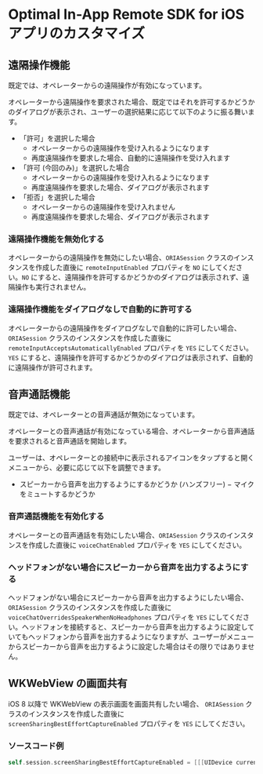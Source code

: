 # Optimal In-App Remote SDK for iOS アプリのカスタマイズ

## 遠隔操作機能

既定では、オペレーターからの遠隔操作が有効になっています。

オペレーターから遠隔操作を要求された場合、既定ではそれを許可するかどうかのダイアログが表示され、ユーザーの選択結果に応じて以下のように振る舞います。

- 「許可」を選択した場合
  - オペレーターからの遠隔操作を受け入れるようになります
  - 再度遠隔操作を要求した場合、自動的に遠隔操作を受け入れます
- 「許可 (今回のみ)」を選択した場合
  - オペレーターからの遠隔操作を受け入れるようになります
  - 再度遠隔操作を要求した場合、ダイアログが表示されます
- 「拒否」を選択した場合
  - オペレーターからの遠隔操作を受け入れません
  - 再度遠隔操作を要求した場合、ダイアログが表示されます

### 遠隔操作機能を無効化する

オペレーターからの遠隔操作を無効にしたい場合、`ORIASession` クラスのインスタンスを作成した直後に `remoteInputEnabled` プロパティを `NO` にしてください。`NO` にすると、遠隔操作を許可するかどうかのダイアログは表示されず、遠隔操作も実行されません。

### 遠隔操作機能をダイアログなしで自動的に許可する

オペレーターからの遠隔操作をダイアログなしで自動的に許可したい場合、`ORIASession` クラスのインスタンスを作成した直後に `remoteInputAcceptsAutomaticallyEnabled` プロパティを `YES` にしてください。`YES` にすると、遠隔操作を許可するかどうかのダイアログは表示されず、自動的に遠隔操作が許可されます。

## 音声通話機能

既定では、オペレーターとの音声通話が無効になっています。

オペレーターとの音声通話が有効になっている場合、オペレーターから音声通話を要求されると音声通話を開始します。

ユーザーは、オペレーターとの接続中に表示されるアイコンをタップすると開くメニューから、必要に応じて以下を調整できます。

- スピーカーから音声を出力するようにするかどうか (ハンズフリー)
  − マイクをミュートするかどうか

### 音声通話機能を有効化する

オペレーターとの音声通話を有効にしたい場合、`ORIASession` クラスのインスタンスを作成した直後に `voiceChatEnabled` プロパティを `YES` にしてください。

### ヘッドフォンがない場合にスピーカーから音声を出力するようにする

ヘッドフォンがない場合にスピーカーから音声を出力するようにしたい場合、`ORIASession` クラスのインスタンスを作成した直後に `voiceChatOverridesSpeakerWhenNoHeadphones` プロパティを `YES` にしてください。ヘッドフォンを接続すると、スピーカーから音声を出力するように設定していてもヘッドフォンから音声を出力するようになりますが、ユーザーがメニューからスピーカーから音声を出力するように設定した場合はその限りではありません。

## WKWebView の画面共有

iOS 8 以降で WKWebView の表示画面を画面共有したい場合、 `ORIASession` クラスのインスタンスを作成した直後に `screenSharingBestEffortCaptureEnabled` プロパティを `YES` にしてください。

### ソースコード例

```objectivec
self.session.screenSharingBestEffortCaptureEnabled = [[[UIDevice currentDevice] systemVersion] floatValue] >= 8.0;
```
